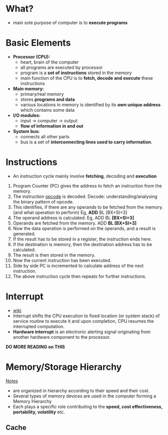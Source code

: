 <!-- TITLE: Computer Architecture -->
<!-- SUBTITLE: A quick summary of Computer Architecture -->

# What?
* main sole purpose of computer is to **execute programs**

# Basic Elements
* **Processor (CPU):**
	* heart, brain of the computer
	* all programs are executed by processor
	* program is a **set of instructions** stored in the memory 
	* main function of the CPU is to **fetch, decode and execute** these instructions
* **Main memory:**
	* primary/real memory
	* stores **programs and data**
	* various locations in memory is identified by its **own unique address** which contains some data
* **I/O modules:**
	* input -> computer -> output
	* **flow of information in and out**
* **System bus:**
	* connects all other parts
	* bus is a set of **interconnecting lines used to carry information**.


# Instructions
* An instruction cycle mainly involve **fetching**, decoding and **execution**

1. Program Counter (PC) gives the address to fetch an instruction from the memory.
2. The instruction [opcode](https://en.wikipedia.org/wiki/Opcode) is decoded. Decode: understanding/analysing the binary pattern of opcode.
3. This identifies, if there are any operands to be fetched from the memory. (and what operation to perform) Eg, **ADD** BL [BX+SI+3]
4. The operand address is calculated. Eg, ADD BL **[BX+SI+3]**
5. Operands are fetched from the memory. ADD **BL [BX+SI+3]**
6. Now the data operation is performed on the operands, and a result is generated.
7. If the result has to be stored in a register, the instruction ends here.
8. If the destination is memory, then the destination address has to be calculated.
9. The result is then stored in the memory.
10. Now the current instruction has been executed.
11. Side by side PC is incremented to calculate address of the next instruction.
12. The above instruction cycle then repeats for further instructions.


# Interrupt
* [wiki](https://en.wikipedia.org/wiki/Interrupt)
* Interrupt shifts the CPU execution to fixed location (or system stack) of service routine to execute it and upon completion, CPU resumes the interrupted computation.
* **Hardware interrupt** is	an	electronic	alerting	signal	originating	from	another	hardware component to the	processor.

**DO MORE READING on THIS**


# Memory/Storage Hierarchy
[Notes](http://admin.bharatacharyaeducation.com/uploads/bharatacharya/video_notes/182/c48976dac9d97c3e1c424482f4ce187a.pdf)

* are organized in hierarchy according to their speed and their cost.
* Several types of memory devices are used in the computer forming a Memory Hierarchy
* Each plays a specific role contributing to the **speed, cost effectiveness, portability, volatility** etc. 

## Cache

